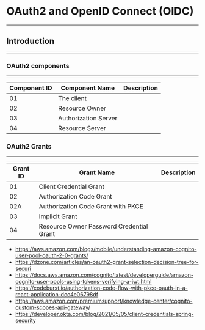 # OAuth2 and OpenID Connect (OIDC)
---


## Introduction
---

### OAuth2 components
---

| Component ID | Component Name | Description|
| -----------  | ----------- |---|
| 01 | The client| |
| 02 | Resource Owner | |
| 03 | Authorization Server |  |
| 04 | Resource Server ||

### OAuth2 Grants
---

| Grant ID | Grant Name | Description|
| -----------  | ----------- |---|
| 01 | Client Credential Grant | |
| 02 | Authorization Code Grant  | |
| 02A | Authorization Code Grant with PKCE | |
| 03 | Implicit Grant
| 04 | Resource Owner Password Credential Grant |


- https://aws.amazon.com/blogs/mobile/understanding-amazon-cognito-user-pool-oauth-2-0-grants/
- https://dzone.com/articles/an-oauth2-grant-selection-decision-tree-for-securi
- https://docs.aws.amazon.com/cognito/latest/developerguide/amazon-cognito-user-pools-using-tokens-verifying-a-jwt.html
- https://codeburst.io/authorization-code-flow-with-pkce-oauth-in-a-react-application-dcc4e06798df
- https://aws.amazon.com/premiumsupport/knowledge-center/cognito-custom-scopes-api-gateway/
- https://developer.okta.com/blog/2021/05/05/client-credentials-spring-security

